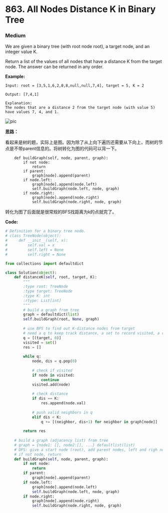 # 863. All Nodes Distance K in Binary Tree
### Medium

We are given a binary tree (with root node root), a target node, and an integer value K.

Return a list of the values of all nodes that have a distance K from the target node.  The answer can be returned in any order.

**Example:**

```
Input: root = [3,5,1,6,2,0,8,null,null,7,4], target = 5, K = 2

Output: [7,4,1]

Explanation: 
The nodes that are a distance 2 from the target node (with value 5)
have values 7, 4, and 1.
```
![pic](https://s3-lc-upload.s3.amazonaws.com/uploads/2018/06/28/sketch0.png)

**思路：**

看起来是树的题，实际上是图。因为除了从上向下遍历还需要从下向上，而树的节点是不带parent信息的。将树转化为图的代码可以背一下。

```
    def buildGraph(self, node, parent, graph):
        if not node:
            return
        if parent:
            graph[node].append(parent)
        if node.left:
            graph[node].append(node.left)
            self.buildGraph(node.left, node, graph)
        if node.right:
            graph[node].append(node.right)
            self.buildGraph(node.right, node, graph)
```
转化为图了后面就是很常规的BFS找距离为k的点就完了。

**Code:**
```python
# Definition for a binary tree node.
# class TreeNode(object):
#     def __init__(self, x):
#         self.val = x
#         self.left = None
#         self.right = None

from collections import defaultdict

class Solution(object):
    def distanceK(self, root, target, K):
        """
        :type root: TreeNode
        :type target: TreeNode
        :type K: int
        :rtype: List[int]
        """
        # build a graph from tree
        graph = defaultdict(list)
        self.buildGraph(root, None, graph)
        
        # use BFS to find out K-distance nodes from target
        # need a q to keep track distance, a set to record visited, a res array
        q = [(target, 0)]
        visited = set()
        res = []
        
        while q:
            node, dis = q.pop(0)
            
            # check if visited
            if node in visited:
                continue
            visited.add(node)
            
            # check distance
            if dis == K:
                res.append(node.val)
            
            # push valid neighbors in q
            elif dis < K:
                q += [(neighbor, dis+1) for neighbor in graph[node]]
        
        return res
        
    # build a graph (adjacency list) from tree
    # graph = {node1: [], node2:[], ...} defaultlist(list)
    # DFS: give a start node (root), add parent nodes, left and righ nodes, and recursion
    # if not node, return
    def buildGraph(self, node, parent, graph):
        if not node:
            return
        if parent:
            graph[node].append(parent)
        if node.left:
            graph[node].append(node.left)
            self.buildGraph(node.left, node, graph)
        if node.right:
            graph[node].append(node.right)
            self.buildGraph(node.right, node, graph)
```
